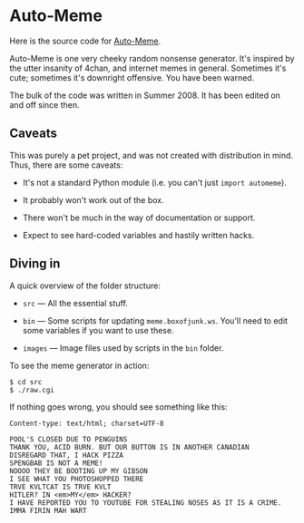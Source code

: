 Auto-Meme
=========

Here is the source code for [Auto-Meme](http://meme.boxofjunk.ws/).

Auto-Meme is one very cheeky random nonsense generator. It's inspired by the
utter insanity of 4chan, and internet memes in general. Sometimes it's cute;
sometimes it's downright offensive. You have been warned.

The bulk of the code was written in Summer 2008. It has been edited on and off
since then.


Caveats
-------

This was purely a pet project, and was not created with distribution in mind.
Thus, there are some caveats:

* It's not a standard Python module (i.e. you can't just `import automeme`).

* It probably won't work out of the box.

* There won't be much in the way of documentation or support.

* Expect to see hard-coded variables and hastily written hacks.


Diving in
---------

A quick overview of the folder structure:

* `src` &mdash; All the essential stuff.

* `bin` &mdash; Some scripts for updating `meme.boxofjunk.ws`. You'll need to
  edit some variables if you want to use these.

* `images` &mdash; Image files used by scripts in the `bin` folder.

To see the meme generator in action:

    $ cd src
    $ ./raw.cgi

If nothing goes wrong, you should see something like this:

    Content-type: text/html; charset=UTF-8

    POOL'S CLOSED DUE TO PENGUINS
    THANK YOU, ACID BURN. BUT OUR BUTTON IS IN ANOTHER CANADIAN
    DISREGARD THAT, I HACK PIZZA
    SPENGBAB IS NOT A MEME!
    NOOOO THEY BE BOOTING UP MY GIBSON
    I SEE WHAT YOU PHOTOSHOPPED THERE
    TRVE KVLTCAT IS TRVE KVLT
    HITLER? IN <em>MY</em> HACKER?
    I HAVE REPORTED YOU TO YOUTUBE FOR STEALING NOSES AS IT IS A CRIME.
    IMMA FIRIN MAH WART
